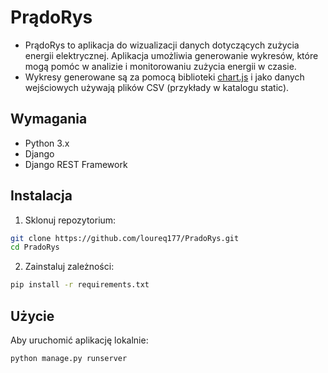 # PrądoRys
- PrądoRys to aplikacja do wizualizacji danych dotyczących zużycia energii elektrycznej. Aplikacja umożliwia generowanie wykresów, które mogą pomóc w analizie i monitorowaniu zużycia energii w czasie.
- Wykresy generowane są za pomocą biblioteki [chart.js](https://www.chartjs.org) i jako danych wejściowych używają plików CSV (przykłady w katalogu static).

## Wymagania
- Python 3.x
- Django
- Django REST Framework

## Instalacja
1. Sklonuj repozytorium:
  ```bash
  git clone https://github.com/loureq177/PradoRys.git
  cd PradoRys
  ```
2. Zainstaluj zależności:
  ```bash
  pip install -r requirements.txt
  ```

## Użycie
  Aby uruchomić aplikację lokalnie:
```bash
python manage.py runserver
